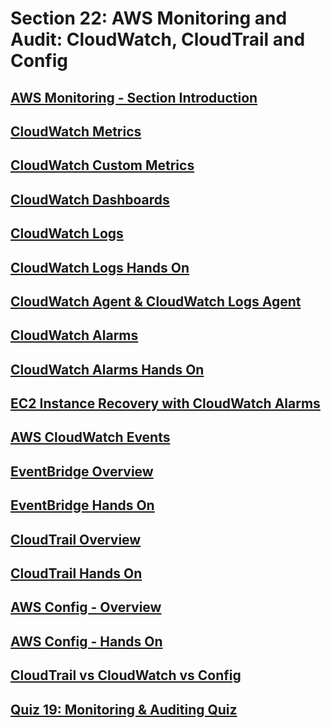 # Section 22: AWS Monitoring and Audit: CloudWatch, CloudTrail and Config


## [AWS Monitoring - Section Introduction](https://www.udemy.com/course/aws-certified-solutions-architect-associate-saa-c02/learn/lecture/13528432#overview)


## [CloudWatch Metrics](https://www.udemy.com/course/aws-certified-solutions-architect-associate-saa-c02/learn/lecture/13723108#overview)


## [CloudWatch Custom Metrics](https://www.udemy.com/course/aws-certified-solutions-architect-associate-saa-c02/learn/lecture/27548822#overview)


## [CloudWatch Dashboards](https://www.udemy.com/course/aws-certified-solutions-architect-associate-saa-c02/learn/lecture/13723056#overview)


## [CloudWatch Logs](https://www.udemy.com/course/aws-certified-solutions-architect-associate-saa-c02/learn/lecture/13723104#overview)


## [CloudWatch Logs Hands On](https://www.udemy.com/course/aws-certified-solutions-architect-associate-saa-c02/learn/lecture/29322936#overview)


## [CloudWatch Agent & CloudWatch Logs Agent](https://www.udemy.com/course/aws-certified-solutions-architect-associate-saa-c02/learn/lecture/21411450#overview)


## [CloudWatch Alarms](https://www.udemy.com/course/aws-certified-solutions-architect-associate-saa-c02/learn/lecture/13528438#overview)


## [CloudWatch Alarms Hands On](https://www.udemy.com/course/aws-certified-solutions-architect-associate-saa-c02/learn/lecture/27548328#overview)


## [EC2 Instance Recovery with CloudWatch Alarms](https://www.udemy.com/course/aws-certified-solutions-architect-associate-saa-c02/learn/lecture/21437524#overview)


## [AWS CloudWatch Events](https://www.udemy.com/course/aws-certified-solutions-architect-associate-saa-c02/learn/lecture/13528442#overview)


## [EventBridge Overview](https://www.udemy.com/course/aws-certified-solutions-architect-associate-saa-c02/learn/lecture/27548342#overview)


## [EventBridge Hands On](https://www.udemy.com/course/aws-certified-solutions-architect-associate-saa-c02/learn/lecture/27548348#overview)


## [CloudTrail Overview](https://www.udemy.com/course/aws-certified-solutions-architect-associate-saa-c02/learn/lecture/26099076#overview)


## [CloudTrail Hands On](https://www.udemy.com/course/aws-certified-solutions-architect-associate-saa-c02/learn/lecture/26099064#overview)


## [AWS Config - Overview](https://www.udemy.com/course/aws-certified-solutions-architect-associate-saa-c02/learn/lecture/18078369#overview)


## [AWS Config - Hands On](https://www.udemy.com/course/aws-certified-solutions-architect-associate-saa-c02/learn/lecture/18078373#overview)


## [CloudTrail vs CloudWatch vs Config](https://www.udemy.com/course/aws-certified-solutions-architect-associate-saa-c02/learn/lecture/18078375#overview)


## [Quiz 19: Monitoring & Auditing Quiz](https://www.udemy.com/course/aws-certified-solutions-architect-associate-saa-c02/learn/quiz/5337449#overview)


